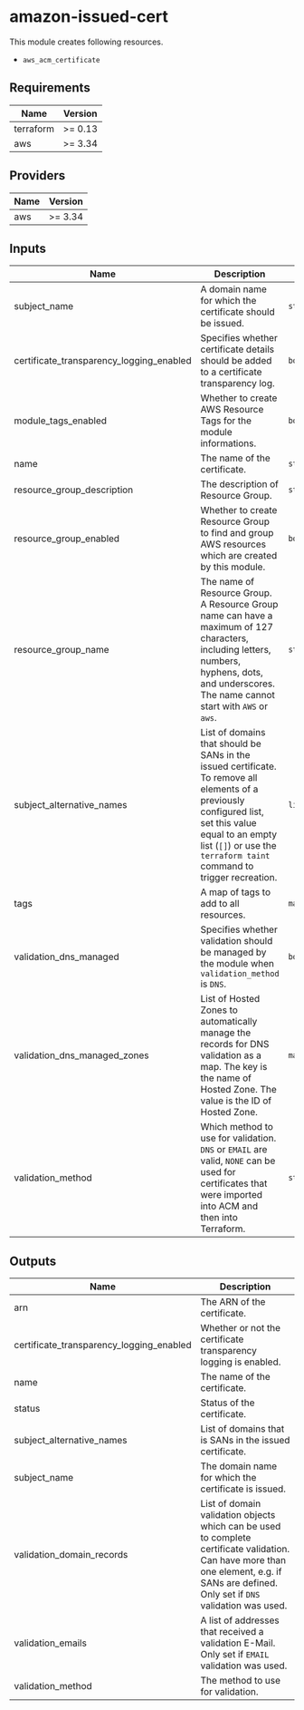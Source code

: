 # amazon-issued-cert

This module creates following resources.

- `aws_acm_certificate`

<!-- BEGINNING OF PRE-COMMIT-TERRAFORM DOCS HOOK -->
## Requirements

| Name | Version |
|------|---------|
| terraform | >= 0.13 |
| aws | >= 3.34 |

## Providers

| Name | Version |
|------|---------|
| aws | >= 3.34 |

## Inputs

| Name | Description | Type | Default | Required |
|------|-------------|------|---------|:--------:|
| subject\_name | A domain name for which the certificate should be issued. | `string` | n/a | yes |
| certificate\_transparency\_logging\_enabled | Specifies whether certificate details should be added to a certificate transparency log. | `bool` | `true` | no |
| module\_tags\_enabled | Whether to create AWS Resource Tags for the module informations. | `bool` | `true` | no |
| name | The name of the certificate. | `string` | `""` | no |
| resource\_group\_description | The description of Resource Group. | `string` | `"Managed by Terraform."` | no |
| resource\_group\_enabled | Whether to create Resource Group to find and group AWS resources which are created by this module. | `bool` | `true` | no |
| resource\_group\_name | The name of Resource Group. A Resource Group name can have a maximum of 127 characters, including letters, numbers, hyphens, dots, and underscores. The name cannot start with `AWS` or `aws`. | `string` | `""` | no |
| subject\_alternative\_names | List of domains that should be SANs in the issued certificate. To remove all elements of a previously configured list, set this value equal to an empty list (`[]`) or use the `terraform taint` command to trigger recreation. | `list(string)` | `[]` | no |
| tags | A map of tags to add to all resources. | `map(string)` | `{}` | no |
| validation\_dns\_managed | Specifies whether validation should be managed by the module when `validation_method` is `DNS`. | `bool` | `false` | no |
| validation\_dns\_managed\_zones | List of Hosted Zones to automatically manage the records for DNS validation as a map. The key is the name of Hosted Zone. The value is the ID of Hosted Zone. | `map(string)` | `{}` | no |
| validation\_method | Which method to use for validation. `DNS` or `EMAIL` are valid, `NONE` can be used for certificates that were imported into ACM and then into Terraform. | `string` | `"DNS"` | no |

## Outputs

| Name | Description |
|------|-------------|
| arn | The ARN of the certificate. |
| certificate\_transparency\_logging\_enabled | Whether or not the certificate transparency logging is enabled. |
| name | The name of the certificate. |
| status | Status of the certificate. |
| subject\_alternative\_names | List of domains that is SANs in the issued certificate. |
| subject\_name | The domain name for which the certificate is issued. |
| validation\_domain\_records | List of domain validation objects which can be used to complete certificate validation. Can have more than one element, e.g. if SANs are defined. Only set if `DNS` validation was used. |
| validation\_emails | A list of addresses that received a validation E-Mail. Only set if `EMAIL` validation was used. |
| validation\_method | The method to use for validation. |

<!-- END OF PRE-COMMIT-TERRAFORM DOCS HOOK -->
